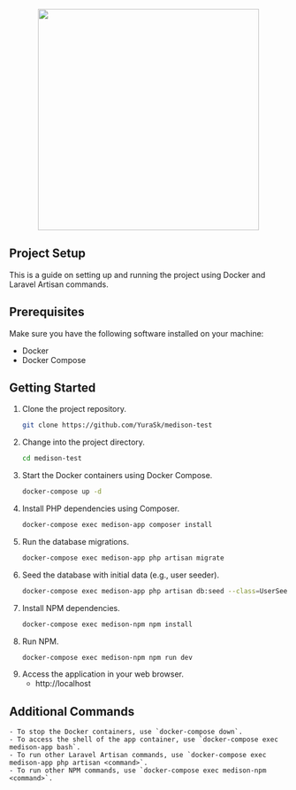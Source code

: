 <p align="center"><a href="https://laravel.com" target="_blank"><img src="https://raw.githubusercontent.com/laravel/art/master/logo-lockup/5%20SVG/2%20CMYK/1%20Full%20Color/laravel-logolockup-cmyk-red.svg" width="400"></a></p>

## Project Setup

This is a guide on setting up and running the project using Docker and Laravel Artisan commands.

## Prerequisites

Make sure you have the following software installed on your machine:

- Docker
- Docker Compose

## Getting Started

1. Clone the project repository.
   ```bash
   git clone https://github.com/YuraSk/medison-test

2. Change into the project directory.
   ```bash
   cd medison-test

3. Start the Docker containers using Docker Compose.
   ```bash
   docker-compose up -d
   
4. Install PHP dependencies using Composer.
    ```bash
    docker-compose exec medison-app composer install

5. Run the database migrations.
    ```bash
    docker-compose exec medison-app php artisan migrate

6. Seed the database with initial data (e.g., user seeder).
    ```bash
    docker-compose exec medison-app php artisan db:seed --class=UserSeeder
   
8. Install NPM dependencies.
    ```bash
    docker-compose exec medison-npm npm install

9. Run NPM.
    ```bash
    docker-compose exec medison-npm npm run dev

10. Access the application in your web browser.
    - http://localhost

## Additional Commands
    - To stop the Docker containers, use `docker-compose down`.
    - To access the shell of the app container, use `docker-compose exec medison-app bash`.
    - To run other Laravel Artisan commands, use `docker-compose exec medison-app php artisan <command>`.
    - To run other NPM commands, use `docker-compose exec medison-npm <command>`.
